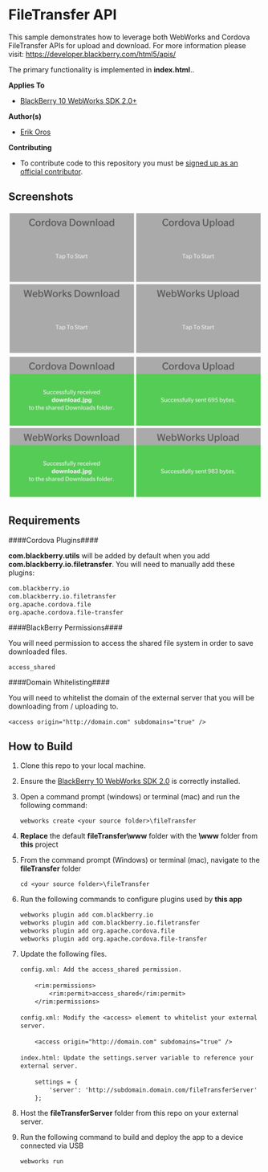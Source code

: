 # FileTransfer API

This sample demonstrates how to leverage both WebWorks and Cordova FileTransfer APIs for upload and download. For more information please visit:
https://developer.blackberry.com/html5/apis/


The primary functionality is implemented in **index.html**..

**Applies To**

* [BlackBerry 10 WebWorks SDK 2.0+](https://developer.blackberry.com/html5/download/sdk) 

**Author(s)**

* [Erik Oros](http://www.twitter.com/WaterlooErik)

**Contributing**

* To contribute code to this repository you must be [signed up as an official contributor](http://blackberry.github.com/howToContribute.html).

## Screenshots ##

![image](_screenshots/1.png) 
![image](_screenshots/2.png) 

## Requirements ##

####Cordova Plugins####

**com.blackberry.utils** will be added by default when you add **com.blackberry.io.filetransfer**. You will need to manually add these plugins:

	com.blackberry.io
	com.blackberry.io.filetransfer
	org.apache.cordova.file
	org.apache.cordova.file-transfer

####BlackBerry Permissions####

You will need permission to access the shared file system in order to save downloaded files.

	access_shared

####Domain Whitelisting####

You will need to whitelist the domain of the external server that you will be downloading from / uploading to.

	<access origin="http://domain.com" subdomains="true" />

## How to Build

1. Clone this repo to your local machine.
2. Ensure the [BlackBerry 10 WebWorks SDK 2.0](https://developer.blackberry.com/html5/download/sdk) is correctly installed.
3. Open a command prompt (windows) or terminal (mac) and run the following command:

	```
	webworks create <your source folder>\fileTransfer
	```

3. **Replace** the default **fileTransfer\www** folder with the **\www** folder from **this** project
4. From the command prompt (Windows) or terminal (mac), navigate to the **fileTransfer** folder

	```
	cd <your source folder>\fileTransfer
	```

5. Run the following commands to configure plugins used by **this app**
	
	```
	webworks plugin add com.blackberry.io
	webworks plugin add com.blackberry.io.filetransfer
	webworks plugin add org.apache.cordova.file
	webworks plugin add org.apache.cordova.file-transfer
	```

6. Update the following files.

	```
	config.xml: Add the access_shared permission.
	
		<rim:permissions>
			<rim:permit>access_shared</rim:permit>
		</rim:permissions>
	
	config.xml: Modify the <access> element to whitelist your external server.

		<access origin="http://domain.com" subdomains="true" />

	index.html: Update the settings.server variable to reference your external server.

		settings = {
			'server': 'http://subdomain.domain.com/fileTransferServer'
		};
	```

7. Host the **fileTransferServer** folder from this repo on your external server.
	
8. Run the following command to build and deploy the app to a device connected via USB

	```
	webworks run
	```

